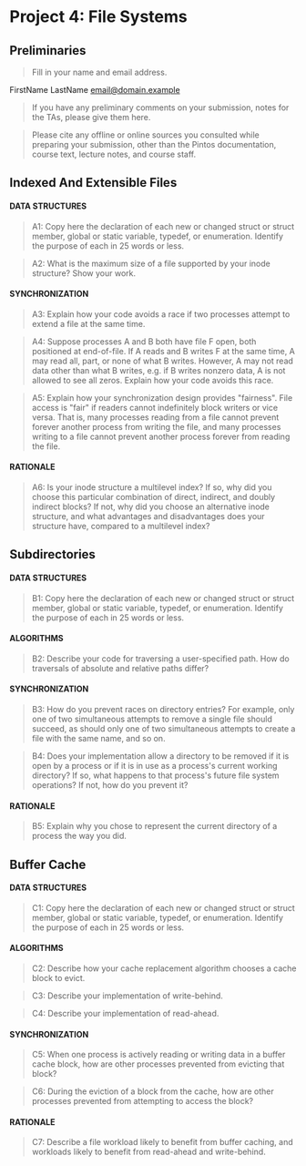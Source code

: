 # Project 4: File Systems

## Preliminaries

> Fill in your name and email address.

FirstName LastName <email@domain.example>

> If you have any preliminary comments on your submission, notes for the TAs, please give them here.



> Please cite any offline or online sources you consulted while preparing your submission, other than the Pintos
> documentation, course text, lecture notes, and course staff.

## Indexed And Extensible Files

#### DATA STRUCTURES

> A1: Copy here the declaration of each new or changed struct or struct member, global or static variable, typedef, or
> enumeration. Identify the purpose of each in 25 words or less.



> A2: What is the maximum size of a file supported by your inode structure? Show your work.

#### SYNCHRONIZATION

> A3: Explain how your code avoids a race if two processes attempt to
> extend a file at the same time.



> A4: Suppose processes A and B both have file F open, both
> positioned at end-of-file. If A reads and B writes F at the same
> time, A may read all, part, or none of what B writes. However, A
> may not read data other than what B writes, e.g. if B writes
> nonzero data, A is not allowed to see all zeros. Explain how your
> code avoids this race.



> A5: Explain how your synchronization design provides "fairness".
> File access is "fair" if readers cannot indefinitely block writers
> or vice versa. That is, many processes reading from a file cannot
> prevent forever another process from writing the file, and many
> processes writing to a file cannot prevent another process forever
> from reading the file.

#### RATIONALE

> A6: Is your inode structure a multilevel index? If so, why did you
> choose this particular combination of direct, indirect, and doubly
> indirect blocks? If not, why did you choose an alternative inode
> structure, and what advantages and disadvantages does your
> structure have, compared to a multilevel index?

## Subdirectories

#### DATA STRUCTURES

> B1: Copy here the declaration of each new or changed struct or struct member, global or static variable, typedef, or
> enumeration. Identify the purpose of each in 25 words or less.

#### ALGORITHMS

> B2: Describe your code for traversing a user-specified path. How
> do traversals of absolute and relative paths differ?

#### SYNCHRONIZATION

> B3: How do you prevent races on directory entries? For example,
> only one of two simultaneous attempts to remove a single file
> should succeed, as should only one of two simultaneous attempts to
> create a file with the same name, and so on.



> B4: Does your implementation allow a directory to be removed if it
> is open by a process or if it is in use as a process's current
> working directory? If so, what happens to that process's future
> file system operations? If not, how do you prevent it?

#### RATIONALE

> B5: Explain why you chose to represent the current directory of a
> process the way you did.

## Buffer Cache

#### DATA STRUCTURES

> C1: Copy here the declaration of each new or changed struct or struct member, global or static variable, typedef, or
> enumeration. Identify the purpose of each in 25 words or less.

#### ALGORITHMS

> C2: Describe how your cache replacement algorithm chooses a cache
> block to evict.



> C3: Describe your implementation of write-behind.



> C4: Describe your implementation of read-ahead.

#### SYNCHRONIZATION

> C5: When one process is actively reading or writing data in a
> buffer cache block, how are other processes prevented from evicting
> that block?



> C6: During the eviction of a block from the cache, how are other
> processes prevented from attempting to access the block?

#### RATIONALE

> C7: Describe a file workload likely to benefit from buffer caching,
> and workloads likely to benefit from read-ahead and write-behind.